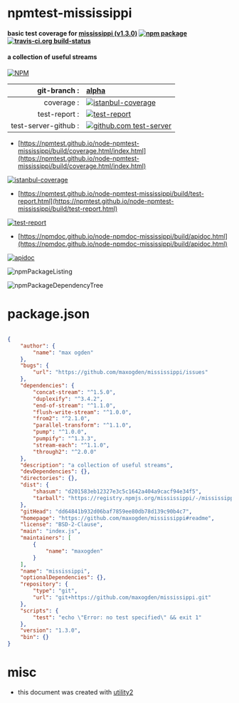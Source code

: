 # npmtest-mississippi

#### basic test coverage for  [mississippi (v1.3.0)](https://github.com/maxogden/mississippi#readme)  [![npm package](https://img.shields.io/npm/v/npmtest-mississippi.svg?style=flat-square)](https://www.npmjs.org/package/npmtest-mississippi) [![travis-ci.org build-status](https://api.travis-ci.org/npmtest/node-npmtest-mississippi.svg)](https://travis-ci.org/npmtest/node-npmtest-mississippi)

#### a collection of useful streams

[![NPM](https://nodei.co/npm/mississippi.png?downloads=true&downloadRank=true&stars=true)](https://www.npmjs.com/package/mississippi)

| git-branch : | [alpha](https://github.com/npmtest/node-npmtest-mississippi/tree/alpha)|
|--:|:--|
| coverage : | [![istanbul-coverage](https://npmtest.github.io/node-npmtest-mississippi/build/coverage.badge.svg)](https://npmtest.github.io/node-npmtest-mississippi/build/coverage.html/index.html)|
| test-report : | [![test-report](https://npmtest.github.io/node-npmtest-mississippi/build/test-report.badge.svg)](https://npmtest.github.io/node-npmtest-mississippi/build/test-report.html)|
| test-server-github : | [![github.com test-server](https://npmtest.github.io/node-npmtest-mississippi/GitHub-Mark-32px.png)](https://npmtest.github.io/node-npmtest-mississippi/build/app/index.html) | | build-artifacts : | [![build-artifacts](https://npmtest.github.io/node-npmtest-mississippi/glyphicons_144_folder_open.png)](https://github.com/npmtest/node-npmtest-mississippi/tree/gh-pages/build)|

- [https://npmtest.github.io/node-npmtest-mississippi/build/coverage.html/index.html](https://npmtest.github.io/node-npmtest-mississippi/build/coverage.html/index.html)

[![istanbul-coverage](https://npmtest.github.io/node-npmtest-mississippi/build/screenCapture.buildCi.browser.%252Ftmp%252Fbuild%252Fcoverage.lib.html.png)](https://npmtest.github.io/node-npmtest-mississippi/build/coverage.html/index.html)

- [https://npmtest.github.io/node-npmtest-mississippi/build/test-report.html](https://npmtest.github.io/node-npmtest-mississippi/build/test-report.html)

[![test-report](https://npmtest.github.io/node-npmtest-mississippi/build/screenCapture.buildCi.browser.%252Ftmp%252Fbuild%252Ftest-report.html.png)](https://npmtest.github.io/node-npmtest-mississippi/build/test-report.html)

- [https://npmdoc.github.io/node-npmdoc-mississippi/build/apidoc.html](https://npmdoc.github.io/node-npmdoc-mississippi/build/apidoc.html)

[![apidoc](https://npmdoc.github.io/node-npmdoc-mississippi/build/screenCapture.buildCi.browser.%252Ftmp%252Fbuild%252Fapidoc.html.png)](https://npmdoc.github.io/node-npmdoc-mississippi/build/apidoc.html)

![npmPackageListing](https://npmtest.github.io/node-npmtest-mississippi/build/screenCapture.npmPackageListing.svg)

![npmPackageDependencyTree](https://npmtest.github.io/node-npmtest-mississippi/build/screenCapture.npmPackageDependencyTree.svg)



# package.json

```json

{
    "author": {
        "name": "max ogden"
    },
    "bugs": {
        "url": "https://github.com/maxogden/mississippi/issues"
    },
    "dependencies": {
        "concat-stream": "^1.5.0",
        "duplexify": "^3.4.2",
        "end-of-stream": "^1.1.0",
        "flush-write-stream": "^1.0.0",
        "from2": "^2.1.0",
        "parallel-transform": "^1.1.0",
        "pump": "^1.0.0",
        "pumpify": "^1.3.3",
        "stream-each": "^1.1.0",
        "through2": "^2.0.0"
    },
    "description": "a collection of useful streams",
    "devDependencies": {},
    "directories": {},
    "dist": {
        "shasum": "d201583eb12327e3c5c1642a404a9cacf94e34f5",
        "tarball": "https://registry.npmjs.org/mississippi/-/mississippi-1.3.0.tgz"
    },
    "gitHead": "dd64841b932d06baf7859ee80db78d139c90b4c7",
    "homepage": "https://github.com/maxogden/mississippi#readme",
    "license": "BSD-2-Clause",
    "main": "index.js",
    "maintainers": [
        {
            "name": "maxogden"
        }
    ],
    "name": "mississippi",
    "optionalDependencies": {},
    "repository": {
        "type": "git",
        "url": "git+https://github.com/maxogden/mississippi.git"
    },
    "scripts": {
        "test": "echo \"Error: no test specified\" && exit 1"
    },
    "version": "1.3.0",
    "bin": {}
}
```



# misc
- this document was created with [utility2](https://github.com/kaizhu256/node-utility2)
